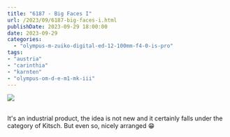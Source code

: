 ```yaml
---
title: "6187 - Big Faces I"
url: /2023/09/6187-big-faces-i.html
publishDate: 2023-09-29 18:00:00
date: 2023-09-29
categories:
  - "olympus-m-zuiko-digital-ed-12-100mm-f4-0-is-pro"
tags:
- "austria"
- "carinthia"
- "karnten"
- "olympus-om-d-e-m1-mk-iii"
---
```

<div class="container">
<div class="center"><a target="_blank" href="https://d25zfm9zpd7gm5.cloudfront.net/1200x1200/2020/20200522_142521_lr.jpg"><img class="webfeedsFeaturedVisual" src="https://d25zfm9zpd7gm5.cloudfront.net/0600x0600/2020/20200522_142521_lr.jpg" /></a></div>
</div>
<br />

It's an industrial product, the idea is not new and it
certainly falls under the category of Kitsch. But even so,
nicely arranged :grin:
